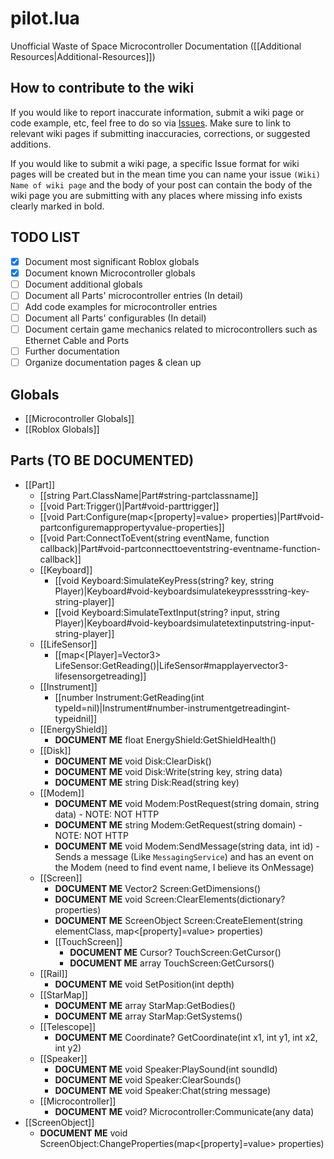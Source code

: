 # pilot.lua

Unofficial Waste of Space Microcontroller Documentation ([[Additional Resources|Additional-Resources]])

## How to contribute to the wiki

If you would like to report inaccurate information, submit a wiki page or code example, etc, feel free to do so via [Issues](../issues).
Make sure to link to relevant wiki pages if submitting inaccuracies, corrections, or suggested additions.

If you would like to submit a wiki page, a specific Issue format for wiki pages will be created but in the mean time you can name your issue `(Wiki) Name of wiki page` and the body of your post can contain the body of the wiki page you are submitting with any places where missing info exists clearly marked in bold.

## TODO LIST

* [x] Document most significant Roblox globals
* [x] Document known Microcontroller globals
* [ ] Document additional globals
* [ ] Document all Parts' microcontroller entries (In detail)
* [ ] Add code examples for microcontroller entries
* [ ] Document all Parts' configurables (In detail)
* [ ] Document certain game mechanics related to microcontrollers such as Ethernet Cable and Ports
* [ ] Further documentation
* [ ] Organize documentation pages & clean up

## Globals

* [[Microcontroller Globals]]
* [[Roblox Globals]]

## Parts (TO BE DOCUMENTED)

* [[Part]]
  * [[string Part.ClassName|Part#string-partclassname]]
  * [[void Part:Trigger()|Part#void-parttrigger]]
  * [[void Part:Configure(map<[property]=value> properties)|Part#void-partconfiguremappropertyvalue-properties]]
  * [[void Part:ConnectToEvent(string eventName, function callback)|Part#void-partconnecttoeventstring-eventname-function-callback]]
  * [[Keyboard]]
    * [[void Keyboard:SimulateKeyPress(string? key, string Player)|Keyboard#void-keyboardsimulatekeypressstring-key-string-player]]
    * [[void Keyboard:SimulateTextInput(string? input, string Player)|Keyboard#void-keyboardsimulatetextinputstring-input-string-player]]
  * [[LifeSensor]]
    * [[map<[Player]=Vector3> LifeSensor:GetReading()|LifeSensor#mapplayervector3-lifesensorgetreading]]
  * [[Instrument]]
    * [[number Instrument:GetReading(int typeId=nil)|Instrument#number-instrumentgetreadingint-typeidnil]]
  * [[EnergyShield]]
    * **DOCUMENT ME** float EnergyShield:GetShieldHealth()
  * [[Disk]]
    * **DOCUMENT ME** void Disk:ClearDisk()
    * **DOCUMENT ME** void Disk:Write(string key, string data)
    * **DOCUMENT ME** string Disk:Read(string key)
  * [[Modem]]
    * **DOCUMENT ME** void Modem:PostRequest(string domain, string data) - NOTE: NOT HTTP
    * **DOCUMENT ME** string Modem:GetRequest(string domain) - NOTE: NOT HTTP
    * **DOCUMENT ME** void Modem:SendMessage(string data, int id) - Sends a message (Like `MessagingService`) and has an event on the Modem (need to find event name, I believe its OnMessage)
  * [[Screen]]
    * **DOCUMENT ME** Vector2 Screen:GetDimensions()
    * **DOCUMENT ME** void Screen:ClearElements(dictionary? properties)
    * **DOCUMENT ME** ScreenObject Screen:CreateElement(string elementClass, map<[property]=value> properties)
    * [[TouchScreen]]
      * **DOCUMENT ME** Cursor? TouchScreen:GetCursor()
      * **DOCUMENT ME** array TouchScreen:GetCursors()
  * [[Rail]]
    * **DOCUMENT ME** void SetPosition(int depth)
  * [[StarMap]]
    * **DOCUMENT ME** array StarMap:GetBodies()
    * **DOCUMENT ME** array StarMap:GetSystems()
  * [[Telescope]]
    * **DOCUMENT ME** Coordinate? GetCoordinate(int x1, int y1, int x2, int y2)
  * [[Speaker]]
    * **DOCUMENT ME** void Speaker:PlaySound(int soundId)
    * **DOCUMENT ME** void Speaker:ClearSounds()
    * **DOCUMENT ME** void Speaker:Chat(string message)
  * [[Microcontroller]]
    * **DOCUMENT ME** void? Microcontroller:Communicate(any data)
* [[ScreenObject]]
  * **DOCUMENT ME** void ScreenObject:ChangeProperties(map<[property]=value> properties)

